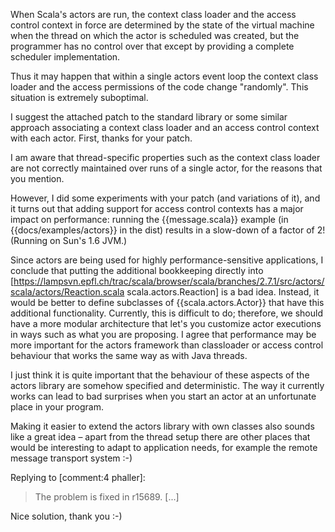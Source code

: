 When Scala's actors are run, the context class loader and the access control context in force are determined by the state of the virtual machine when the thread on which the actor is scheduled was created, but the programmer has no control over that except by providing a complete scheduler implementation.

Thus it may happen that within a single actors event loop the context class loader and the access permissions of the code change "randomly". This situation is extremely suboptimal.

I suggest the attached patch to the standard library or some similar approach associating a context class loader and an access control context with each actor.
First, thanks for your patch.

I am aware that thread-specific properties such as the context class loader are not correctly maintained over runs of a single actor, for the reasons that you mention.

However, I did some experiments with your patch (and variations of it), and it turns out that adding support for access control contexts has a major impact on performance: running the {{message.scala}} example (in {{docs/examples/actors}} in the dist) results in a slow-down of a factor of 2! (Running on Sun's 1.6 JVM.)

Since actors are being used for highly performance-sensitive applications, I conclude that putting the additional bookkeeping directly into [https://lampsvn.epfl.ch/trac/scala/browser/scala/branches/2.7.1/src/actors/scala/actors/Reaction.scala scala.actors.Reaction] is a bad idea. Instead, it would be better to define subclasses of {{scala.actors.Actor}} that have this additional functionality. Currently, this is difficult to do; therefore, we should have a more modular architecture that let's you customize actor executions in ways such as what you are proposing.
I agree that performance may be more important for the actors framework than classloader or access control behaviour that works the same way as with Java threads.

I just think it is quite important that the behaviour of these aspects of the actors library are somehow specified and deterministic. The way it currently works can lead to bad surprises when you start an actor at an unfortunate place in your program.

Making it easier to extend the actors library with own classes also sounds like a great idea – apart from the thread setup there are other places that would be interesting to adapt to application needs, for example the remote message transport system :-)

Replying to [comment:4 phaller]:
> The problem is fixed in r15689. [...]

Nice solution, thank you :-)
